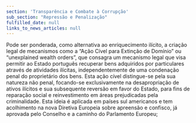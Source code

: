 ```yaml
---
section: 'Transparência e Combate à Corrupção'
sub_section: "Repressão e Penalização"
fulfilled_date: null
links_to_news_articles: null
---
```


Pode ser ponderada, como alternativa ao enriquecimento ilícito, a criação legal de mecanismos como a “Ação Cível para Extinção de Domínio” ou “unexplained wealth orders”, que consagra um mecanismo legal que visa permitir ao Estado português recuperar bens adquiridos por particulares através de atividades ilícitas, independentemente de uma condenação penal do proprietário dos bens. Esta ação cível distingue-se pela sua natureza não penal, focando-se exclusivamente na desapropriação de ativos ilícitos e sua subsequente reversão em favor do Estado, para fins de reparação social e reinvestimento em áreas prejudicadas pela criminalidade. Esta ideia é aplicada em países sul americanos e tem acolhimento na nova Diretiva Europeia sobre apreensão e confisco, já aprovada pelo Conselho e a caminho do Parlamento Europeu;
